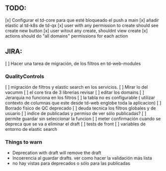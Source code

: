 ## TODO:

[x] Configurar el td-core para que esté bloqueado el push a main
[x] añadir elastic al td-k8s de td-qx
[x] user with any permission to create should see create new button
[x] user witout any create, shouldnt view create
[x] actions should do "all domains" permissions for each action

## JIRA:

[ ] Hacer una tarea de migración, de los filtros en td-web-modules

### QualityControls

[ ] migración de filtros y elastic search en los servicios.
[ ] Mirar lo del vacumm
[ ] el core tira de 3 librerias revisar
[ ] editar los domains
[ ] Jerarquia no funciona en los filtros
[ ] la tabla no es configurable ( utilizar contexto de columnas que este desde td-web englobe toda la aplicacion)
[ ] Borrado fisico de QC deprecado
[ ] deuda tecnica los filtros globales y de usuario
[ ] indice de publicadas y permiso de ver sólo publicadas?
[ ] permite guardar sin seleccionar la funcion
[ ] meter confirmación cuando se depreca que se va a eliminar el draft
[ ] tests de front
[ ] variables de entorno de elastic search

### Things to warn

- Deprecation with draft will remove the draft
- Incoerencia al guardar drafts. ver como hacer la validación más lista
- no hay vistas para deprecados o sólo para las publicadas
